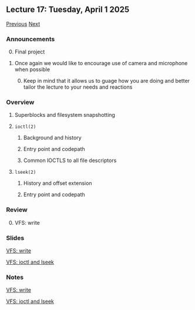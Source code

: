 ## Lecture 17: Tuesday, April 1 2025

[Previous](/lectures/L16.md) [Next](/lectures/L18.md)

### Announcements

0. Final project

0. Once again we would like to encourage use of camera and microphone when possible

    0. Keep in mind that it allows us to guage how you are doing and better tailor the lecture to your needs and reactions

### Overview

1. Superblocks and filesystem snapshotting

1. `ioctl(2)`

    1. Background and history

    1. Entry point and codepath

    1. Common IOCTLS to all file descriptors

1. `lseek(2)`

    1. History and offset extension

    1. Entry point and codepath


### Review

0. VFS: write

### Slides

[VFS: write](/slides/write.html)

[VFS: ioctl and lseek](/slides/ioctl_lseek.html)

### Notes

[VFS: write](/slides/write.md)

[VFS: ioctl and lseek](/slides/ioctl_lseek.md)
